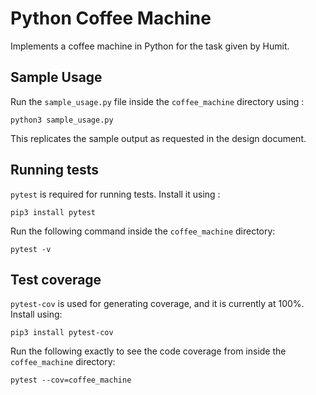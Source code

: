 # Python Coffee Machine

Implements a coffee machine in Python for the task given by Humit.

## Sample Usage

Run the `sample_usage.py` file inside the `coffee_machine` directory using :
```
python3 sample_usage.py
```
This replicates the sample output as requested in the design document.

## Running tests

`pytest` is required for running tests. Install it using :
```
pip3 install pytest
```
Run the following command inside the `coffee_machine` directory:
```
pytest -v
```

## Test coverage

`pytest-cov` is used for generating coverage, and it is currently at 100%. Install using:
```
pip3 install pytest-cov
```
Run the following exactly to see the code coverage from inside the `coffee_machine` directory:
```
pytest --cov=coffee_machine
```